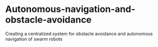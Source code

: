 # Autonomous-navigation-and-obstacle-avoidance
Creating a centralized system for obstacle avoidance and autonomous navigation of swarm robots
